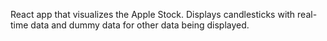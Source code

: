 React app that visualizes the Apple Stock. Displays candlesticks with real-time data and dummy data for other data being displayed.  
